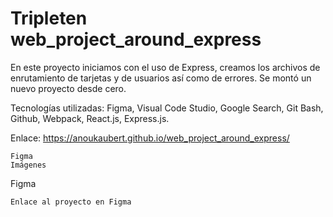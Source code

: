 # Tripleten web_project_around_express

En este proyecto iniciamos con el uso de Express, creamos los archivos de enrutamiento de tarjetas y de usuarios así como de errores. Se montó un nuevo proyecto desde cero.

Tecnologías utilizadas: Figma, Visual Code Studio, Google Search, Git Bash, Github, Webpack, React.js, Express.js.

Enlace: https://anoukaubert.github.io/web_project_around_express/

    Figma
    Imágenes

Figma

    Enlace al proyecto en Figma

